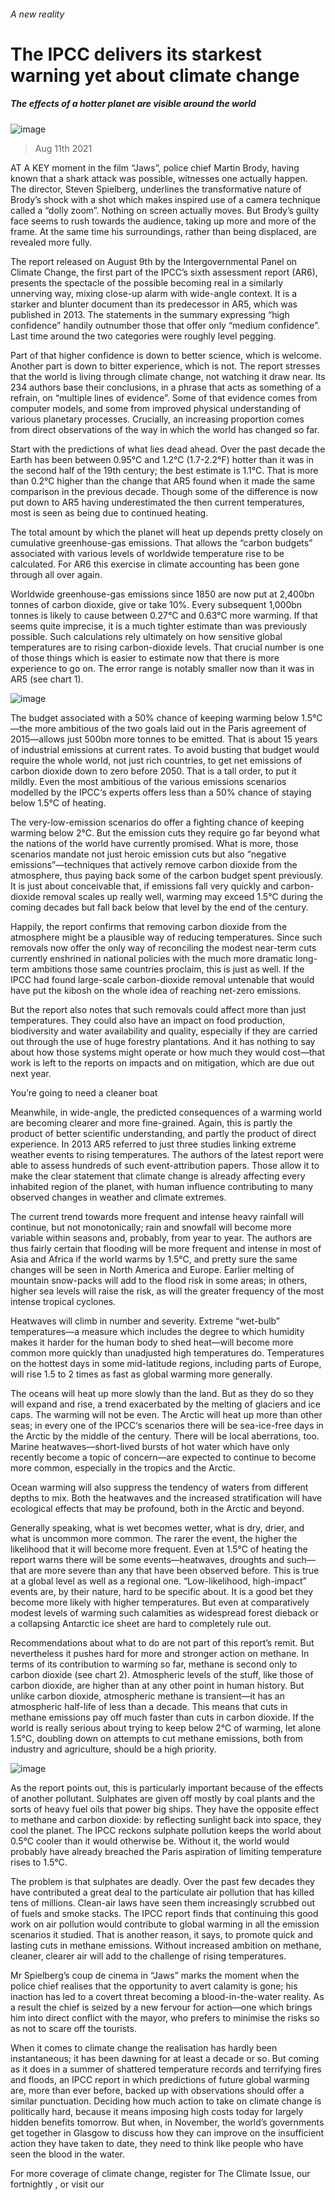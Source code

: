 ###### A new reality
# The IPCC delivers its starkest warning yet about climate change 
##### The effects of a hotter planet are visible around the world 
![image](images/20210814_stp001.jpg) 
> Aug 11th 2021 
AT A KEY moment in the film “Jaws”, police chief Martin Brody, having known that a shark attack was possible, witnesses one actually happen. The director, Steven Spielberg, underlines the transformative nature of Brody’s shock with a shot which makes inspired use of a camera technique called a “dolly zoom”. Nothing on screen actually moves. But Brody’s guilty face seems to rush towards the audience, taking up more and more of the frame. At the same time his surroundings, rather than being displaced, are revealed more fully.
The report released on August 9th by the Intergovernmental Panel on Climate Change, the first part of the IPCC’s sixth assessment report (AR6), presents the spectacle of the possible becoming real in a similarly unnerving way, mixing close-up alarm with wide-angle context. It is a starker and blunter document than its predecessor in AR5, which was published in 2013. The statements in the summary expressing “high confidence” handily outnumber those that offer only “medium confidence”. Last time around the two categories were roughly level pegging.

Part of that higher confidence is down to better science, which is welcome. Another part is down to bitter experience, which is not. The report stresses that the world is living through climate change, not watching it draw near. Its 234 authors base their conclusions, in a phrase that acts as something of a refrain, on “multiple lines of evidence”. Some of that evidence comes from computer models, and some from improved physical understanding of various planetary processes. Crucially, an increasing proportion comes from direct observations of the way in which the world has changed so far.
Start with the predictions of what lies dead ahead. Over the past decade the Earth has been between 0.95°C and 1.2°C (1.7-2.2°F) hotter than it was in the second half of the 19th century; the best estimate is 1.1°C. That is more than 0.2°C higher than the change that AR5 found when it made the same comparison in the previous decade. Though some of the difference is now put down to AR5 having underestimated the then current temperatures, most is seen as being due to continued heating.
The total amount by which the planet will heat up depends pretty closely on cumulative greenhouse-gas emissions. That allows the “carbon budgets” associated with various levels of worldwide temperature rise to be calculated. For AR6 this exercise in climate accounting has been gone through all over again.
Worldwide greenhouse-gas emissions since 1850 are now put at 2,400bn tonnes of carbon dioxide, give or take 10%. Every subsequent 1,000bn tonnes is likely to cause between 0.27°C and 0.63°C more warming. If that seems quite imprecise, it is a much tighter estimate than was previously possible. Such calculations rely ultimately on how sensitive global temperatures are to rising carbon-dioxide levels. That crucial number is one of those things which is easier to estimate now that there is more experience to go on. The error range is notably smaller now than it was in AR5 (see chart 1).
![image](images/20210814_stc209.png) 

The budget associated with a 50% chance of keeping warming below 1.5°C—the more ambitious of the two goals laid out in the Paris agreement of 2015—allows just 500bn more tonnes to be emitted. That is about 15 years of industrial emissions at current rates. To avoid busting that budget would require the whole world, not just rich countries, to get net emissions of carbon dioxide down to zero before 2050. That is a tall order, to put it mildly. Even the most ambitious of the various emissions scenarios modelled by the IPCC‘s experts offers less than a 50% chance of staying below 1.5°C of heating.
The very-low-emission scenarios do offer a fighting chance of keeping warming below 2°C. But the emission cuts they require go far beyond what the nations of the world have currently promised. What is more, those scenarios mandate not just heroic emission cuts but also “negative emissions”—techniques that actively remove carbon dioxide from the atmosphere, thus paying back some of the carbon budget spent previously. It is just about conceivable that, if emissions fall very quickly and carbon-dioxide removal scales up really well, warming may exceed 1.5°C during the coming decades but fall back below that level by the end of the century.
Happily, the report confirms that removing carbon dioxide from the atmosphere might be a plausible way of reducing temperatures. Since such removals now offer the only way of reconciling the modest near-term cuts currently enshrined in national policies with the much more dramatic long-term ambitions those same countries proclaim, this is just as well. If the IPCC had found large-scale carbon-dioxide removal untenable that would have put the kibosh on the whole idea of reaching net-zero emissions.
But the report also notes that such removals could affect more than just temperatures. They could also have an impact on food production, biodiversity and water availability and quality, especially if they are carried out through the use of huge forestry plantations. And it has nothing to say about how those systems might operate or how much they would cost—that work is left to the reports on impacts and on mitigation, which are due out next year.
You’re going to need a cleaner boat
Meanwhile, in wide-angle, the predicted consequences of a warming world are becoming clearer and more fine-grained. Again, this is partly the product of better scientific understanding, and partly the product of direct experience. In 2013 AR5 referred to just three studies linking extreme weather events to rising temperatures. The authors of the latest report were able to assess hundreds of such event-attribution papers. Those allow it to make the clear statement that climate change is already affecting every inhabited region of the planet, with human influence contributing to many observed changes in weather and climate extremes.
The current trend towards more frequent and intense heavy rainfall will continue, but not monotonically; rain and snowfall will become more variable within seasons and, probably, from year to year. The authors are thus fairly certain that flooding will be more frequent and intense in most of Asia and Africa if the world warms by 1.5°C, and pretty sure the same changes will be seen in North America and Europe. Earlier melting of mountain snow-packs will add to the flood risk in some areas; in others, higher sea levels will raise the risk, as will the greater frequency of the most intense tropical cyclones.
Heatwaves will climb in number and severity. Extreme “wet-bulb” temperatures—a measure which includes the degree to which humidity makes it harder for the human body to shed heat—will become more common more quickly than unadjusted high temperatures do. Temperatures on the hottest days in some mid-latitude regions, including parts of Europe, will rise 1.5 to 2 times as fast as global warming more generally.
The oceans will heat up more slowly than the land. But as they do so they will expand and rise, a trend exacerbated by the melting of glaciers and ice caps. The warming will not be even. The Arctic will heat up more than other seas; in every one of the IPCC‘s scenarios there will be sea-ice-free days in the Arctic by the middle of the century. There will be local aberrations, too. Marine heatwaves—short-lived bursts of hot water which have only recently become a topic of concern—are expected to continue to become more common, especially in the tropics and the Arctic.
Ocean warming will also suppress the tendency of waters from different depths to mix. Both the heatwaves and the increased stratification will have ecological effects that may be profound, both in the Arctic and beyond.
Generally speaking, what is wet becomes wetter, what is dry, drier, and what is uncommon more common. The rarer the event, the higher the likelihood that it will become more frequent. Even at 1.5°C of heating the report warns there will be some events—heatwaves, droughts and such—that are more severe than any that have been observed before. This is true at a global level as well as a regional one. “Low-likelihood, high-impact” events are, by their nature, hard to be specific about. It is a good bet they become more likely with higher temperatures. But even at comparatively modest levels of warming such calamities as widespread forest dieback or a collapsing Antarctic ice sheet are hard to completely rule out.
Recommendations about what to do are not part of this report’s remit. But nevertheless it pushes hard for more and stronger action on methane. In terms of its contribution to warming so far, methane is second only to carbon dioxide (see chart 2). Atmospheric levels of the stuff, like those of carbon dioxide, are higher than at any other point in human history. But unlike carbon dioxide, atmospheric methane is transient—it has an atmospheric half-life of less than a decade. This means that cuts in methane emissions pay off much faster than cuts in carbon dioxide. If the world is really serious about trying to keep below 2°C of warming, let alone 1.5°C, doubling down on attempts to cut methane emissions, both from industry and agriculture, should be a high priority.
![image](images/20210814_stp002.jpg) 

As the report points out, this is particularly important because of the effects of another pollutant. Sulphates are given off mostly by coal plants and the sorts of heavy fuel oils that power big ships. They have the opposite effect to methane and carbon dioxide: by reflecting sunlight back into space, they cool the planet. The IPCC reckons sulphate pollution keeps the world about 0.5°C cooler than it would otherwise be. Without it, the world would probably have already breached the Paris aspiration of limiting temperature rises to 1.5°C.
The problem is that sulphates are deadly. Over the past few decades they have contributed a great deal to the particulate air pollution that has killed tens of millions. Clean-air laws have seen them increasingly scrubbed out of fuels and smoke stacks. The IPCC report finds that continuing this good work on air pollution would contribute to global warming in all the emission scenarios it studied. That is another reason, it says, to promote quick and lasting cuts in methane emissions. Without increased ambition on methane, cleaner, clearer air will add to the challenge of rising temperatures.
Mr Spielberg’s coup de cinema in “Jaws” marks the moment when the police chief realises that the opportunity to avert calamity is gone; his inaction has led to a covert threat becoming a blood-in-the-water reality. As a result the chief is seized by a new fervour for action—one which brings him into direct conflict with the mayor, who prefers to minimise the risks so as not to scare off the tourists.
When it comes to climate change the realisation has hardly been instantaneous; it has been dawning for at least a decade or so. But coming as it does in a summer of shattered temperature records and terrifying fires and floods, an IPCC report in which predictions of future global warming are, more than ever before, backed up with observations should offer a similar punctuation. Deciding how much action to take on climate change is politically hard, because it means imposing high costs today for largely hidden benefits tomorrow. But when, in November, the world’s governments get together in Glasgow to discuss how they can improve on the insufficient action they have taken to date, they need to think like people who have seen the blood in the water.
For more coverage of climate change, register for The Climate Issue, our fortnightly , or visit our 
